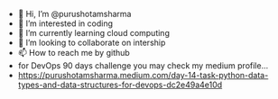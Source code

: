 - 👋 Hi, I’m @purushotamsharma
- 👀 I’m interested in coding
- 🌱 I’m currently learning cloud computing
- 💞️ I’m looking to collaborate on intership
- 📫 How to reach me by github
- for DevOps 90 days challenge you may check my medium profile...
- https://purushotamsharma.medium.com/day-14-task-python-data-types-and-data-structures-for-devops-dc2e49a4e10d 

<!---
purushotamsharma/purushotamsharma is a ✨ special ✨ repository because its `README.md` (this file) appears on your GitHub profile.
You can click the Preview link to take a look at your changes.
--->
